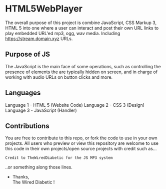 # HTML5WebPlayer

The overall purpose of this project is combine JavaScript, CSS Markup 3, HTML 5 into one where a user can interact and post their own URL links
to play embedded URL'ed mp3, ogg, wav media. Including https://stream.domain.xyz URLs.

## Purpose of JS
The JavaScript is the main face of some operations, such as
controlling the presence of elements the are typically hidden on screen, 
and in charge of working with audio URLs on button clicks and more.

## Languages
Language 1 - HTML 5 (Website Code)
Language 2 - CSS 3 (Design)
Language 3 - JavaScript (Handler)

## Contributions
You are free to contribute to this repo, or fork the code to use
in your own projects. All users who preview or view this repository
are welcome to use this code in their own projects/open source projects
with credit such as...

<code>Credit to TheWiredDiabetic for the JS MP3 system</code>

..or something along those lines.

- Thanks,  
    The Wired Diabetic !